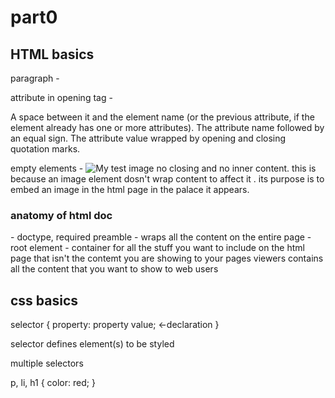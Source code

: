 # part0

## HTML basics

paragraph - <p></p>
attribute in opening tag -  <p class="editor-note"></p>
    A space between it and the element name (or the previous attribute, if the element already has one or more attributes).
    The attribute name followed by an equal sign.
    The attribute value wrapped by opening and closing quotation marks.

empty elements - <img src="images/firefox-icon.png" alt="My test image">
    no closing </img> and no inner content. this is because an image element dosn't wrap content to affect it . its purpose is to embed an image in the html page in the palace it appears.

### anatomy of html doc
<!DOCTYPE html> - doctype, required preamble
<html></html> - wraps all the content on the entire page - root element
<head></head> - container for all the stuff you want to include on the html page that isn't the contemt you are showing to your pages viewers
<body></body> contains all the content that you want to show to web users


## css basics

selector {
    property: property value; <-declaration
}

selector defines element(s) to be styled

multiple selectors

p, li, h1 {
  color: red;
}